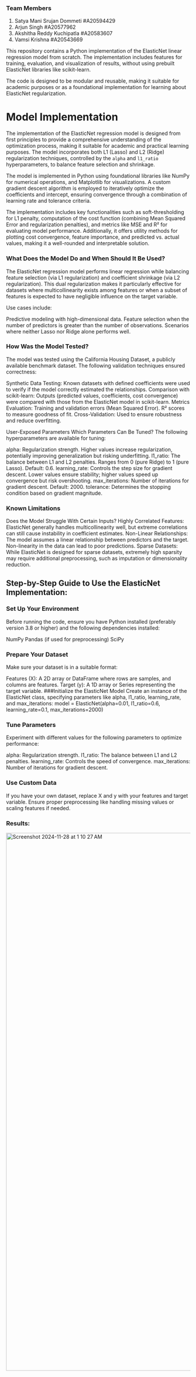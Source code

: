 ### Team Members

1. Satya Mani Srujan Dommeti #A20594429
2. Arjun Singh  #A20577962
3. Akshitha Reddy Kuchipatla #A20583607 
4. Vamsi Krishna  #A20543669
   
This repository contains a Python implementation of the ElasticNet linear regression model from scratch. The implementation includes features for training, evaluation, and visualization of results, without using prebuilt ElasticNet libraries like scikit-learn.

The code is designed to be modular and reusable, making it suitable for academic purposes or as a foundational implementation for learning about ElasticNet regularization.


# Model Implementation

The implementation of the ElasticNet regression model is designed from first principles to provide a comprehensive understanding of the optimization process, making it suitable for academic and practical learning purposes. The model incorporates both L1 (Lasso) and L2 (Ridge) regularization techniques, controlled by the `alpha` and `l1_ratio` hyperparameters, to balance feature selection and shrinkage. 

The model is implemented in Python using foundational libraries like NumPy for numerical operations, and Matplotlib for visualizations. A custom gradient descent algorithm is employed to iteratively optimize the coefficients and intercept, ensuring convergence through a combination of learning rate and tolerance criteria. 

The implementation includes key functionalities such as soft-thresholding for L1 penalty, computation of the cost function (combining Mean Squared Error and regularization penalties), and metrics like MSE and R² for evaluating model performance. Additionally, it offers utility methods for plotting cost convergence, feature importance, and predicted vs. actual values, making it a well-rounded and interpretable solution.

### What Does the Model Do and When Should It Be Used?
The ElasticNet regression model performs linear regression while balancing feature selection (via L1 regularization) and coefficient shrinkage (via L2 regularization). This dual regularization makes it particularly effective for datasets where multicollinearity exists among features or when a subset of features is expected to have negligible influence on the target variable.

Use cases include:

Predictive modeling with high-dimensional data.
Feature selection when the number of predictors is greater than the number of observations.
Scenarios where neither Lasso nor Ridge alone performs well.

### How Was the Model Tested?
The model was tested using the California Housing Dataset, a publicly available benchmark dataset. The following validation techniques ensured correctness:

Synthetic Data Testing: Known datasets with defined coefficients were used to verify if the model correctly estimated the relationships.
Comparison with scikit-learn: Outputs (predicted values, coefficients, cost convergence) were compared with those from the ElasticNet model in scikit-learn.
Metrics Evaluation:
Training and validation errors (Mean Squared Error).
R² scores to measure goodness of fit.
Cross-Validation: Used to ensure robustness and reduce overfitting.

User-Exposed Parameters
Which Parameters Can Be Tuned?
The following hyperparameters are available for tuning:

alpha: Regularization strength. Higher values increase regularization, potentially improving generalization but risking underfitting.
l1_ratio: The balance between L1 and L2 penalties. Ranges from 0 (pure Ridge) to 1 (pure Lasso). Default: 0.6.
learning_rate: Controls the step size for gradient descent. Lower values ensure stability; higher values speed up convergence but risk overshooting.
max_iterations: Number of iterations for gradient descent. Default: 2000.
tolerance: Determines the stopping condition based on gradient magnitude.

### Known Limitations
Does the Model Struggle With Certain Inputs?
Highly Correlated Features: ElasticNet generally handles multicollinearity well, but extreme correlations can still cause instability in coefficient estimates.
Non-Linear Relationships: The model assumes a linear relationship between predictors and the target. Non-linearity in the data can lead to poor predictions.
Sparse Datasets: While ElasticNet is designed for sparse datasets, extremely high sparsity may require additional preprocessing, such as imputation or dimensionality reduction.

## Step-by-Step Guide to Use the ElasticNet Implementation:
### Set Up Your Environment
Before running the code, ensure you have Python installed (preferably version 3.8 or higher) and the following dependencies installed:

NumPy
Pandas (if used for preprocessing)
SciPy

### Prepare Your Dataset
Make sure your dataset is in a suitable format:

Features (X): A 2D array or DataFrame where rows are samples, and columns are features.
Target (y): A 1D array or Series representing the target variable.
###Initialize the ElasticNet Model
Create an instance of the ElasticNet class, specifying parameters like alpha, l1_ratio, learning_rate, and max_iterations:
model = ElasticNet(alpha=0.01, l1_ratio=0.6, learning_rate=0.1, max_iterations=2000)
### Tune Parameters
Experiment with different values for the following parameters to optimize performance:

alpha: Regularization strength.
l1_ratio: The balance between L1 and L2 penalties.
learning_rate: Controls the speed of convergence.
max_iterations: Number of iterations for gradient descent.
### Use Custom Data
If you have your own dataset, replace X and y with your features and target variable. Ensure proper preprocessing like handling missing values or scaling features if needed.
### Results:
<img width="1468" alt="Screenshot 2024-11-28 at 1 10 27 AM" src="https://github.com/user-attachments/assets/0929aec6-33e1-4001-9e74-9cd6b0a7b3ac">

